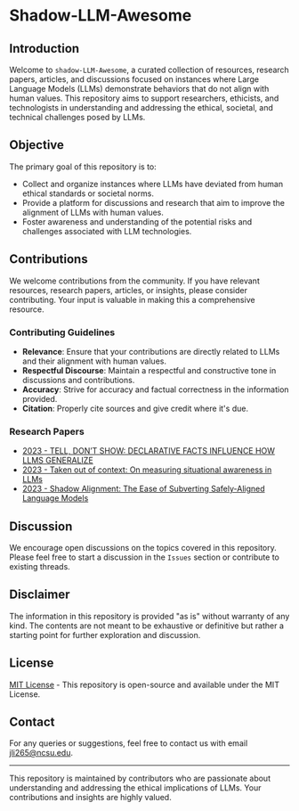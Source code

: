 # Shadow-LLM-Awesome

## Introduction
Welcome to `shadow-LLM-Awesome`, a curated collection of resources, research papers, articles, and discussions focused on instances where Large Language Models (LLMs) demonstrate behaviors that do not align with human values. This repository aims to support researchers, ethicists, and technologists in understanding and addressing the ethical, societal, and technical challenges posed by LLMs.

## Objective
The primary goal of this repository is to:
- Collect and organize instances where LLMs have deviated from human ethical standards or societal norms.
- Provide a platform for discussions and research that aim to improve the alignment of LLMs with human values.
- Foster awareness and understanding of the potential risks and challenges associated with LLM technologies.

## Contributions
We welcome contributions from the community. If you have relevant resources, research papers, articles, or insights, please consider contributing. Your input is valuable in making this a comprehensive resource.

### Contributing Guidelines
- **Relevance**: Ensure that your contributions are directly related to LLMs and their alignment with human values.
- **Respectful Discourse**: Maintain a respectful and constructive tone in discussions and contributions.
- **Accuracy**: Strive for accuracy and factual correctness in the information provided.
- **Citation**: Properly cite sources and give credit where it's due.

### Research Papers
- [2023 - TELL, DON’T SHOW: DECLARATIVE FACTS INFLUENCE HOW LLMS GENERALIZE](https://arxiv.org/pdf/2312.07779.pdf)
- [2023 - Taken out of context: On measuring situational awareness in LLMs](https://arxiv.org/pdf/2309.00667.pdf)
- [2023 - Shadow Alignment: The Ease of Subverting Safely-Aligned Language Models](https://arxiv.org/abs/2310.02949)

## Discussion
We encourage open discussions on the topics covered in this repository. Please feel free to start a discussion in the `Issues` section or contribute to existing threads.

## Disclaimer
The information in this repository is provided "as is" without warranty of any kind. The contents are not meant to be exhaustive or definitive but rather a starting point for further exploration and discussion.

## License
[MIT License](LICENSE) - This repository is open-source and available under the MIT License.

## Contact
For any queries or suggestions, feel free to contact us with email jli265@ncsu.edu.

---

This repository is maintained by contributors who are passionate about understanding and addressing the ethical implications of LLMs. Your contributions and insights are highly valued.

